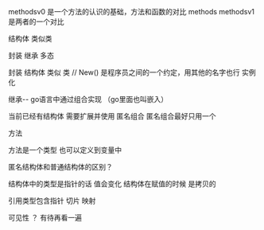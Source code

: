 methodsv0 是一个方法的认识的基础，方法和函数的对比
methods  methodsv1 是两者的一个对比


结构体 类似类

封装 继承 多态

封装
结构体 类似 类
// New()  是程序员之间的一个约定，用其他的名字也行  实例化

继承-- go语言中通过组合实现 （go里面也叫嵌入）

当前已经有结构体  需要扩展并使用
匿名组合   匿名组合最好只用一个




方法   

方法是一个类型 也可以定义到变量中


匿名结构体和普通结构体的区别？


结构体中的类型是指针的话 值会变化
结构体在赋值的时候 是拷贝的


  引用类型包含指针 切片 映射

可见性 ？  有待再看一遍




